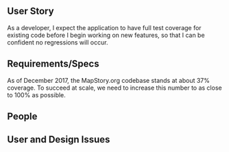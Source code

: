 ## User Story

As a developer, I expect the application to have full test coverage for existing code before I begin working on new features, so that I can be confident no regressions will occur.

## Requirements/Specs

As of December 2017, the MapStory.org codebase stands at about 37% coverage. To succeed at scale, we need to increase this number to as close to 100% as possible.

## People

## User and Design Issues
